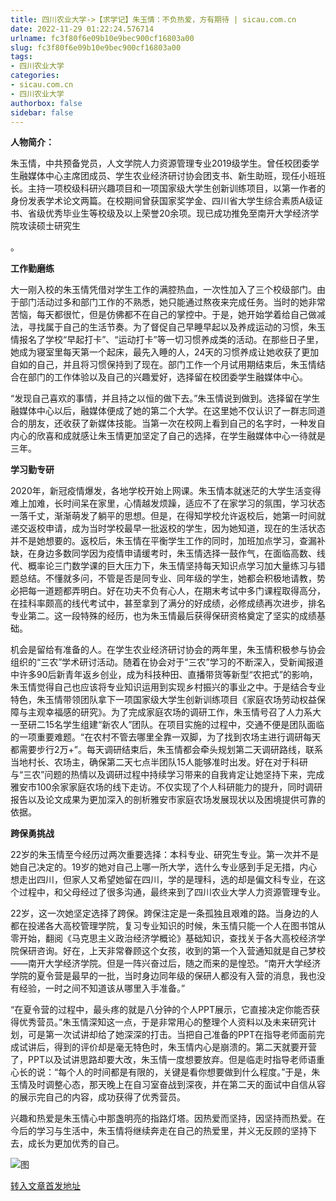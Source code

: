 ```yaml
---
title: 四川农业大学->【求学记】朱玉情：不负热爱，方有期待 | sicau.com.cn
date: 2022-11-29 01:22:24.576714
urlname: fc3f80f6e09b10e9bec900cf16803a00
slug: fc3f80f6e09b10e9bec900cf16803a00
tags: 
- 四川农业大学
categories:
- sicau.com.cn
- 四川农业大学
authorbox: false
sidebar: false
---
```

**人物简介：**

朱玉情，中共预备党员，人文学院人力资源管理专业2019级学生。曾任校团委学生融媒体中心主席团成员、学生农业经济研讨协会团支书、新生助班，现任小班班长。主持一项校级科研兴趣项目和一项国家级大学生创新训练项目，以第一作者的身份发表学术论文两篇。在校期间曾获国家奖学金、四川省大学生综合素质A级证书、省级优秀毕业生等校级及以上荣誉20余项。现已成功推免至南开大学经济学院攻读硕士研究生
<!--more-->
。  

**工作勤磨练**

大一刚入校的朱玉情凭借对学生工作的满腔热血，一次性加入了三个校级部门。由于部门活动过多和部门工作的不熟悉，她只能通过熬夜来完成任务。当时的她非常苦恼，每天都很忙，但是仿佛都不在自己的掌控中。于是，她开始学着给自己做减法，寻找属于自己的生活节奏。为了督促自己早睡早起以及养成运动的习惯，朱玉情报名了学校“早起打卡”、“运动打卡”等一切习惯养成类的活动。在那些日子里，她成为寝室里每天第一个起床，最先入睡的人，24天的习惯养成让她收获了更加自如的自己，并且将习惯保持到了现在。部门工作一个月试用期结束后，朱玉情结合在部门的工作体验以及自己的兴趣爱好，选择留在校团委学生融媒体中心。

“发现自己喜欢的事情，并且持之以恒的做下去。”朱玉情说到做到。选择留在学生融媒体中心以后，融媒体便成了她的第二个大学。在这里她不仅认识了一群志同道合的朋友，还收获了新媒体技能。当第一次在校网上看到自己的名字时，一种发自内心的欣喜和成就感让朱玉情更加坚定了自己的选择，在学生融媒体中心一待就是三年。

**学习勤专研**

2020年，新冠疫情爆发，各地学校开始上网课。朱玉情本就迷茫的大学生活变得难上加难，长时间呆在家里，心情越发烦躁，适应不了在家学习的氛围，学习状态一落千丈，渐渐萌发了躺平的思想。但是，在得知学校允许返校后，她第一时间就递交返校申请，成为当时学校最早一批返校的学生，因为她知道，现在的生活状态并不是她想要的。返校后，朱玉情在平衡学生工作的同时，加班加点学习，查漏补缺，在身边多数同学因为疫情申请缓考时，朱玉情选择一鼓作气，在面临高数、线代、概率论三门数学课的巨大压力下，朱玉情坚持每天知识点学习加大量练习与错题总结。不懂就多问，不管是否是同专业、同年级的学生，她都会积极地请教，势必把每一道题都弄明白。好在功夫不负有心人，在期末考试中多门课程取得高分，在挂科率颇高的线代考试中，甚至拿到了满分的好成绩，必修成绩再次进步，排名专业第二。这一段特殊的经历，也为朱玉情最后获得保研资格奠定了坚实的成绩基础。

机会是留给有准备的人。在学生农业经济研讨协会的两年里，朱玉情积极参与协会组织的“三农”学术研讨活动。随着在协会对于“三农”学习的不断深入，受新闻报道中许多90后新青年返乡创业，成为科技种田、直播带货等新型“农把式”的影响，朱玉情觉得自己也应该将专业知识运用到实现乡村振兴的事业之中。于是结合专业特色，朱玉情带领团队拿下一项国家级大学生创新训练项目《家庭农场劳动权益保障与主观幸福感的研究》。为了完成家庭农场的调研工作，朱玉情号召了人力系大一至研二15名学生组建“新农人”团队。在项目实施的过程中，交通不便是团队面临的一项重要难题。“在农村不管去哪里全靠一双脚，为了找到农场主进行调研每天都需要步行2万+”。每天调研结束后，朱玉情都会牵头规划第二天调研路线，联系当地村长、农场主，确保第二天七点半团队15人能够准时出发。好在对于科研与“三农”问题的热情以及调研过程中持续学习带来的自我肯定让她坚持下来，完成雅安市100余家家庭农场的线下走访。不仅实现了个人科研能力的提升，同时调研报告以及论文成果为更加深入的剖析雅安市家庭农场发展现状以及困境提供可靠的依据。

**跨保勇挑战**

22岁的朱玉情至今经历过两次重要选择：本科专业、研究生专业。第一次并不是她自己决定的。19岁的她对自己上哪一所大学，选什么专业感到手足无措，内心想走出四川，但家人又希望她留在四川，学的是理科，选的却是偏文科专业，在这个过程中，和父母经过了很多沟通，最终来到了四川农业大学人力资源管理专业。

22岁，这一次她坚定选择了跨保。跨保注定是一条孤独且艰难的路。当身边的人都在投递各大高校管理学院，复习专业知识的时候，朱玉情只能一个人在图书馆从零开始，翻阅《马克思主义政治经济学概论》基础知识，查找关于各大高校经济学院保研咨询。好在，上天非常眷顾这个女孩，收到的第一个入营通知就是自己梦校——南开大学经济学院。但是一阵兴奋过后，随之而来的是惶恐。“南开大学经济学院的夏令营是最早的一批，当时身边同年级的保研人都没有入营的消息，我也没有经验，一时之间不知道该从哪里入手准备。”

“在夏令营的过程中，最头疼的就是八分钟的个人PPT展示，它直接决定你能否获得优秀营员。”朱玉情深知这一点，于是非常用心的整理个人资料以及未来研究计划，可是第一次试讲却给了她深深的打击。当把自己准备的PPT在指导老师面前完成试讲后，得到的评价却是毫无特色时，朱玉情内心是崩溃的。第二天就要开营了，PPT以及试讲思路却要大改，朱玉情一度想要放弃。但是临走时指导老师语重心长的说：“每个人的时间都是有限的，关键是看你想要做到什么程度。”于是，朱玉情及时调整心态，那天晚上在自习室奋战到深夜，并在第二天的面试中自信从容的展示完自己的内容，成功获得了优秀营员。

兴趣和热爱是朱玉情心中那盏明亮的指路灯塔。因热爱而坚持，因坚持而热爱。在今后的学习与生活中，朱玉情将继续奔走在自己的热爱里，并义无反顾的坚持下去，成长为更加优秀的自己。

![图](https://news.sicau.edu.cn/__local/D/3F/5F/9076001F43F38FA6C240F396E0A_2A398D06_29673.jpg)

[转入文章首发地址](https://news.sicau.edu.cn/info/1078/70380.htm)